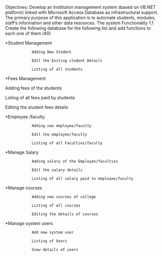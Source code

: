 Objectives: Develop an Institution management system (based on VB.NET platform) linked with Microsoft Access Database as infrastructural support. The primary purpose of this application is to automate students, modules, staff’s information and other data resources.
The system Functionality
1.1 Create the following database for the following list and add functions to each one of
them (40)

*Student Management

                Adding New Student

                Edit the Exiting student Details

                Listing of all students

*Fees Management

Adding fees of the students

Listing of all fees paid by students

Editing the student fees details

*Employee /faculty

                Adding new employee/faculty

                Edit the employee/faculty

                Listing of all Faculties/faculty

*Manage Salary

                Adding salary of the Employee/faculties

                Edit the salary details

                Listing of all salary paid to employee/faculty

*Manage courses

                Adding new courses of college

                Listing of all courses

                Editing the details of courses

*Manage system users

                Add new system user

                Listing of Users

                View details of users